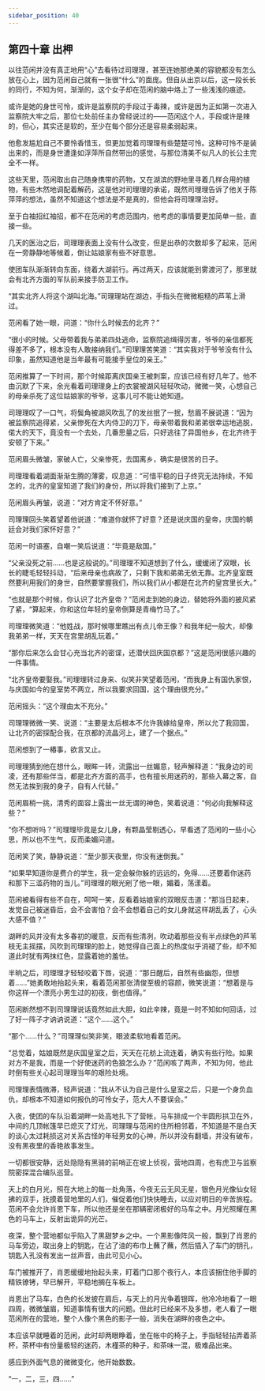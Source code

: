 ```yaml
---
sidebar_position: 40
---
```


## 第四十章 **出柙**

以往范闲并没有真正地用“心”去看待过司理理，甚至连她那绝美的容貌都没有怎么放在心上，因为范闲自己就有一张很“什么”的面庞。但自从出京以后，这一段长长的同行，不知为何，渐渐的，这个女子却在范闲的脑中烙上了一些浅浅的痕迹。

或许是她的身世可怜，或许是监察院的手段过于毒辣，或许是因为正如第一次进入监察院大牢之后，那位七处前任主办曾经说过的——范闲这个人，手段或许是辣的，但心，其实还是软的，至少在每个部分还是容易柔弱起来。

他愈发尴尬自己不要怜香惜玉，但更加觉着司理理有些楚楚可怜。这种可怜不是装出来的，而是身世遭逢如浮萍所自然带出的感觉，与那位清美不似凡人的长公主完全不一样。

这些天里，范闲取出自己随身携带的药物，又在湖滨的野地里寻着几样合用的植物，有些木然地调配着解药，这是他对司理理的承诺，既然司理理告诉了他关于陈萍萍的想法，虽然不知道这个想法是不是真的，但他会将司理理治好。

至于白袖招红袖招，都不在范闲的考虑范围内，他考虑的事情要更加简单一些，直接一些。

几天的医治之后，司理理表面上没有什么改变，但是出恭的次数却多了起来，范闲在一旁静静地等候着，倒让姑娘家有些不好意思。

使团车队渐渐转向东面，绕着大湖前行。再过两天，应该就能到雾渡河了，那里就会有北齐方面的军队前来接手防卫工作。

“其实北齐人将这个湖叫北海。”司理理站在湖边，手指头在微微粗糙的芦苇上滑过。

范闲看了她一眼，问道：“你什么时候去的北齐？”

“很小的时候。父母带着我与弟弟四处逃命，监察院追缉得厉害，爷爷的亲信都死得差不多了，根本没有人敢接纳我们。”司理理苦笑道：“其实我对于爷爷没有什么印象，虽然知道他是当年最有可能接手皇位的亲王。”

范闲推算了一下时间，那个时候距离庆国亲王被刺案，应该已经有好几年了。他不由沉默了下来，余光看着司理理身上的衣裳被湖风轻轻吹动，微微一笑，心想自己的母亲杀死了这位姑娘家的爷爷，这事儿可不能让她知道。

司理理叹了一口气，将鬓角被湖风吹乱了的发丝抿了一抿，愁眉不展说道：“因为被监察院追得紧，父亲惨死在大内侍卫的刀下，母亲带着我和弟弟很幸运地逃脱，偌大的天下，竟没有一个去处，几番思量之后，只好逃往了异国他乡，在北齐终于安顿了下来。”

范闲眉头微皱，家破人亡，父亲惨死，去国离乡，确实是很苦的日子。

司理理看着湖面渐渐生腾的薄雾，叹息道：“可惜平稳的日子终究无法持续，不知怎的，北齐的皇室知道了我们的身份，所以将我们接到了上京。”

范闲眉头再皱，说道：“对方肯定不怀好意。”

司理理回头笑着望着他说道：“难道你就怀了好意？还是说庆国的皇帝，庆国的朝廷会对我们家怀好意？”

范闲一时语塞，自嘲一笑后说道：“毕竟是敌国。”

“父亲没死之前……也是这般说的。”司理理不知道想到了什么，缓缓闭了双眼，长长的睫毛轻轻抖动，“后来母亲也病故了，只剩下我和弟弟无依无靠。北齐皇室既然要利用我们的身世，自然要掌握我们，所以我们从小都是在北齐的皇宫里长大。”

“也就是那个时候，你认识了北齐皇帝？”范闲走到她的身边，替她将外面的披风紧了紧，“算起来，你和这位年轻的皇帝倒算是青梅竹马了。”

司理理微笑道：“他姓战，那时候哪里瞧出有点儿帝王像？和我年纪一般大，却像我弟弟一样，天天在宫里胡乱玩着。”

“那你后来怎么会甘心充当北齐的密谍，还潜伏回庆国京都？”这是范闲很感兴趣的一件事情。

“北齐皇帝要娶我。”司理理转过身来、似笑非笑望着范闲，“而我身上有国仇家恨，与庆国如今的皇室势不两立，所以我要求回国，这个理由很充分。”

范闲摇头：“这个理由太不充分。”

司理理微微一笑、说道：“主要是太后根本不允许我嫁给皇帝，所以允了我回国，让北齐的密探配合我，在京都的流晶河上，建了一个据点。”

范闲想到了一樁事，欲言又止。

司理理猜到他在想什么，眼眸一转，流露出一丝媚意，轻声解释道：“我身边的司凌，还有那些伴当，都是北齐方面的高手，也有擅长用迷药的，那些入幕之客，自然无法挨到我的身子，自有人代替。”

范闲眉梢一挑，清秀的面容上露出一丝无谓的神色，笑着说道：“何必向我解释这些？”

“你不想听吗？”司理理毕竟是女儿身，有颗晶莹剔透心，早看透了范闲的一些小心思，所以也不生气，反而柔媚问道。

范闲笑了笑，静静说道：“至少那天夜里，你没有迷倒我。”

“如果早知道你是费介的学生，我一定会躲你躲的远远的，免得……还要着你迷药和那下三滥药物的当儿。”司理理的眼光剜了他一眼，媚着，荡漾着。

范闲被看得有些不自在，呵呵一笑，反看着姑娘家的双眼反击道：“那当日起来，发觉自己被迷昏后，会不会害怕？会不会想着自己的女儿身就这样胡乱丢了，心头大感不值？”

湖畔的风并没有太多春初的暖意，反而有些清冽，吹动着那些没有半点绿色的芦苇枝无主摇摆，风吹到司理理的脸上，她觉得自己面上的热度似乎消褪了些，却不知道此时犹有两抹红色，显露着她的羞怯。

半晌之后，司理理才轻轻咬着下唇，说道：“那日醒后，自然有些幽怨，但想着……”她勇敢地抬起头来，看着范闲那张清俊至极的容颜，微笑说道：“想着是与你这样一个漂亮小男生过的初夜，倒也值得。”

范闲断然想不到司理理说话竟然如此大胆，如此辛辣，竟是一时不知如何回话，过了好一阵子才讷讷说道：“这个……这个。”

“那个……什么？”司理理似笑非笑，眼波柔软地看着范闲。

“总觉着，姑娘既然是庆国皇室之后，天天在花舫上流连着，确实有些行险。如果对方不是我，而是一个好使迷药的色狼怎么办？”范闲咳了两声，不知为何，他此时倒有些关心起司理理当年的艰险处境。

司理理表情微滞，轻声说道：“我从不认为自己是什么皇室之后，只是一个身负血仇，却根本不知道如何报仇的可怜女子，范大人不要误会。”

入夜，使团的车队沿着湖畔一处高地扎下了营帐，马车排成一个半圆形拱卫在外，中间的几顶帐篷早已熄灭了灯光，司理理与范闲的住所相邻着，不知道是不是白天的谈心太过耗损这对关系古怪的年轻男女的心神，所以并没有翻墙，并没有破布，没有黑夜里的香艳故事发生。

一切都很安静，远处隐隐有黑骑的前哨正在坡上侦视，营地四周，也有虎卫与监察院密探混合编队巡营。

天上的白月光，照在大地上的每一处角落，今夜无云无风无星，银色月光像仙女轻拂的双手，抚摸着营地里的人们，催促着他们快快睡去，以应对明日的辛苦旅程。范闲不会允许肖恩下车，所以他还是坐在那辆密闭极好的马车之中。月光照耀在黑色的马车上，反射出诡异的光芒。

夜深，整个营地都似乎陷入了黑甜梦乡之中。一个黑影像阵风一般，飘到了肖恩的马车旁边，取出身上的钥匙，在沾了油的布巾上蘸了蘸，然后插入了车门的钥孔，钥匙入孔没有发出一丝声音，由此可见小心。

车门被推开了，肖恩缓缓地抬起头来，盯着门口那个夜行人，本应该捆住他手脚的精铁镣铐，早已解开，平稳地搁在车板上。

肖恩出了马车，白色的长发披在肩后，与天上的月光争着银晖，他冷冷地看了一眼四周，微微皱眉，知道事情有很大的问题。但此时已经来不及多想，老人看了一眼范闲所在的营地，整个人像个黑色的影子一般，消失在湖畔的夜色之中。

本应该早就睡着的范闲，此时却两眼睁着，坐在帐中的椅子上，手指轻轻拈弄着茶杯，茶杯中有份量极轻的迷药，木槿茶的种子，和茶味一混，极难品出来。

感应到外面气息的微微变化，他开始数数。

“一，二，三，四……”

